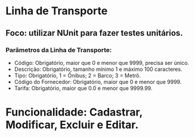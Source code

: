# Linha de Transporte

## Foco: utilizar NUnit para fazer testes unitários.

### Parâmetros da Linha de Transporte:
* Código: Obrigatório, maior que 0 e menor que 9999, precisa ser único.
* Descrição: Obrigatório, tamanho mínimo 1 e máximo 100 caracteres.
* Tipo: Obrigatório, 1 = Ônibus; 2 = Barco; 3 = Metrô.
* Código do Fornecedor: Obrigatório, maior que 0 e menor que 9999.
* Tarifa: Obrigatório, maior que 0.0 e menor que 9999.99.

# Funcionalidade: Cadastrar, Modificar, Excluir e Editar.

